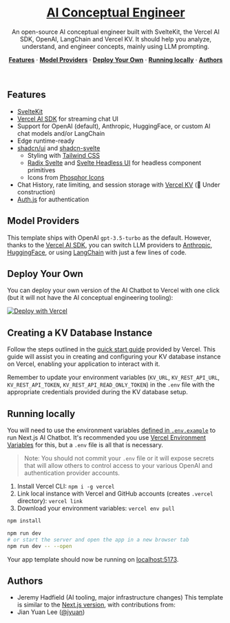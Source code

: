 <a href="https://ai-ce.vercel.app//">
<h1 align="center">AI Conceptual Engineer </h1>
</a>

<p align="center">
  An open-source AI conceptual engineer built with SvelteKit, the Vercel AI SDK, OpenAI, LangChain and Vercel KV. It should help you analyze, understand, and engineer concepts, mainly using LLM prompting.
</p>

<p align="center">
  <a href="#features"><strong>Features</strong></a> ·
  <a href="#model-providers"><strong>Model Providers</strong></a> ·
  <a href="#deploy-your-own"><strong>Deploy Your Own</strong></a> ·
  <a href="#running-locally"><strong>Running locally</strong></a> ·
  <a href="#authors"><strong>Authors</strong></a>
</p>
<br/>

## Features
- [SvelteKit](https://kit.svelte.dev)
- [Vercel AI SDK](https://sdk.vercel.ai/docs) for streaming chat UI
- Support for OpenAI (default), Anthropic, HuggingFace, or custom AI chat models and/or LangChain
- Edge runtime-ready
- [shadcn/ui](https://ui.shadcn.com) and [shadcn-svelte](https://github.com/huntabyte/shadcn-svelte)
  - Styling with [Tailwind CSS](https://tailwindcss.com)
  - [Radix Svelte](https://www.radix-svelte.com) and [Svelte Headless UI](https://svelte-headlessui.goss.io) for headless component primitives
  - Icons from [Phosphor Icons](https://phosphoricons.com)
- Chat History, rate limiting, and session storage with [Vercel KV](https://vercel.com/storage/kv) (🚧 Under construction)
- [Auth.js](https://authjs.dev) for authentication

## Model Providers

This template ships with OpenAI `gpt-3.5-turbo` as the default. However, thanks to the [Vercel AI SDK](https://sdk.vercel.ai/docs), you can switch LLM providers to [Anthropic](https://anthropic.com), [HuggingFace](https://huggingface.co), or using [LangChain](https://js.langchain.com) with just a few lines of code.

## Deploy Your Own

You can deploy your own version of the AI Chatbot to Vercel with one click (but it will not have the AI conceptual engineering tooling):

[![Deploy with Vercel](https://vercel.com/button)](https://vercel.com/new/clone?repository-name=sveltekit-chat&repository-url=https%3A%2F%2Fgithub.com%2Fjianyuan%2Fsveltekit-ai-chatbot&env=OPENAI_API_KEY,AUTH_SECRET,GITHUB_ID,GITHUB_SECRET&envDescription=How%20to%20get%20these%20env%20vars&envLink=https%3A%2F%2Fgithub.com%2Fjianyuan%2Fsveltekit-ai-chatbot%2Fblob%2Fmain%2F.env.example&demo-title=SvelteKit%20Chat&demo-description=A%20full-featured%2C%20hackable%20SvelteKit%20AI%20chatbot&demo-url=https%3A%2F%2Fsveltekit-ai-chatbot.vercel.app&stores=%5B%7B%22type%22:%22kv%22%7D%5D)

## Creating a KV Database Instance

Follow the steps outlined in the [quick start guide](https://vercel.com/docs/storage/vercel-kv/quickstart#create-a-kv-database) provided by Vercel. This guide will assist you in creating and configuring your KV database instance on Vercel, enabling your application to interact with it.

Remember to update your environment variables (`KV_URL`, `KV_REST_API_URL`, `KV_REST_API_TOKEN`, `KV_REST_API_READ_ONLY_TOKEN`) in the `.env` file with the appropriate credentials provided during the KV database setup.

## Running locally

You will need to use the environment variables [defined in `.env.example`](.env.example) to run Next.js AI Chatbot. It's recommended you use [Vercel Environment Variables](https://vercel.com/docs/concepts/projects/environment-variables) for this, but a `.env` file is all that is necessary.

> Note: You should not commit your `.env` file or it will expose secrets that will allow others to control access to your various OpenAI and authentication provider accounts.

1. Install Vercel CLI: `npm i -g vercel`
2. Link local instance with Vercel and GitHub accounts (creates `.vercel` directory): `vercel link`
3. Download your environment variables: `vercel env pull`

```bash
npm install

npm run dev
# or start the server and open the app in a new browser tab
npm run dev -- --open
```

Your app template should now be running on [localhost:5173](http://localhost:5173/).

## Authors
- Jeremy Hadfield (AI tooling, major infrastructure changes) 
This template is similar to the [Next.js version](https://github.com/vercel-labs/ai-chatbot), with contributions from:
- Jian Yuan Lee ([@jyuan](https://twitter.com/jyuan))

